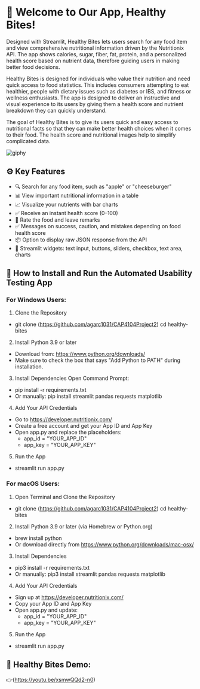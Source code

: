 # 🥗 Welcome to Our App, Healthy Bites!

Designed with Streamlit, Healthy Bites lets users search for any food item and view comprehensive nutritional information driven by the Nutritionix API.  The app shows calories, sugar, fiber, fat, protein, and a personalized health score based on nutrient data, therefore guiding users in making better food decisions.

Healthy Bites is designed for individuals who value their nutrition and need quick access to food statistics. This includes consumers attempting to eat healthier, people with dietary issues such as diabetes or IBS, and fitness or wellness enthusiasts. The app is designed to deliver an instructive and visual experience to its users by giving them a health score and nutrient breakdown they can quickly understand. 

The goal of Healthy Bites is to give its users quick and easy access to nutritional facts so that they can make better health choices when it comes to their food. The health score and nutritional images help to simplify complicated data.

![giphy ](https://media3.giphy.com/media/v1.Y2lkPTc5MGI3NjExdmpvaGp3bXZmNWoyOTJnZzZteGR4dGphcmJ5bDVneGlpZ2I3ZXltbiZlcD12MV9pbnRlcm5hbF9naWZfYnlfaWQmY3Q9Zw/MXiWqZBY45qiJ818nX/giphy.gif)

## ⚙️ Key Features
- 🔍 Search for any food item, such as "apple" or "cheeseburger"
- 📊 View important nutritional information in a table
- 📈 Visualize your nutrients with bar charts
- ✅ Receive an instant health score (0–100)
- 🧠 Rate the food and leave remarks
- ✅ Messages on success, caution, and mistakes depending on food health score
- 📦 Option to display raw JSON response from the API
- 🎨 Streamlit widgets: text input, buttons, sliders, checkbox, text area, charts

## 🚀 How to Install and Run the Automated Usability Testing App
### For Windows Users: 
1. Clone the Repository
  - git clone (https://github.com/agarc1031/CAP4104Project2)
    cd healthy-bites
2. Install Python 3.9 or later
  - Download from: https://www.python.org/downloads/
  - Make sure to check the box that says "Add Python to PATH" during installation.
3. Install Dependencies Open Command Prompt:
  - pip install -r requirements.txt
  - Or manually: pip install streamlit pandas requests matplotlib
4. Add Your API Credentials
  - Go to https://developer.nutritionix.com/
  - Create a free account and get your App ID and App Key
  - Open app.py and replace the placeholders:
      - app_id = "YOUR_APP_ID"
      - app_key = "YOUR_APP_KEY"
5. Run the App
  - streamlit run app.py

### For macOS Users:
1. Open Terminal and Clone the Repository
- git clone (https://github.com/agarc1031/CAP4104Project2)
  cd healthy-bites
2. Install Python 3.9 or later (via Homebrew or Python.org)
- brew install python
- Or download directly from https://www.python.org/downloads/mac-osx/
3. Install Dependencies
- pip3 install -r requirements.txt
- Or manually:
  pip3 install streamlit pandas requests matplotlib
4. Add Your API Credentials
- Sign up at https://developer.nutritionix.com/
- Copy your App ID and App Key
- Open app.py and update:
     - app_id = "YOUR_APP_ID"
     - app_key = "YOUR_APP_KEY"
5. Run the App
- streamlit run app.py
## 🎥 Healthy Bites Demo: 
👉(https://youtu.be/xsmwQQd2-n0)
